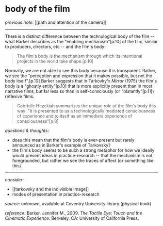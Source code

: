 # body of the film

_previous note:_  [[path and attention of the camera]]

---

There is a distinct difference between the technological body of the film -- what Barker describes as the "enabling mechanism"[p.10] of the film, similar to producers, directors, etc -- and the film's body:

>The film's body is the mechanism through which its intentional projects in the world take shape.[p.10]

Normally, we are not able to see this body because it is transparent. Rather, we see the "perception and expression that it makes possible, but not the body itself".[p.10] Barker suggests that in Tarkovky's _Mirror_ (1975) the film's body is a "ghostly entity"[p.10] that is more explicitly present than in most narrative films, but far less so than in self-consciously (or "blatantly"[p.11]) reflexive films. 

>Gabrielle Hezekiah summarizes the unique role of the film's body this way: "It is presented to us a technologically mediated consciousness of experience and to itself as an immediate experience of consciousness"[p.8]


_questions & thoughts:_

- does this mean that the film's body is ever-present but rarely announced as in Barker's example of Tarkovsky?
- the film's body seems to be such a strong metaphor for how we ideally would present ideas in practice-research -- that the mechanism is not foregrounded, but rather we see the traces of affect (or something like this)


--- 

_consider:_ 

- [[tarkovsky and the indivisible image]]
- modes of presentation in practice-research


_source:_ unknown, available at Coventry University library (physical book)      

_reference:_ Barker, Jennifer M., 2009. _The Tactile Eye: Touch and the Cinematic Experience_. Berkeley, CA: University of California Press.


